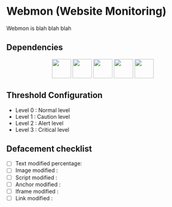 # Webmon (Website Monitoring)
Webmon is blah blah blah

## Dependencies
<p align="center">
  <img height="50" src="https://upload.wikimedia.org/wikipedia/commons/thumb/3/38/SQLite370.svg/1200px-SQLite370.svg.png">
  <img height="50" src="https://camo.githubusercontent.com/fc61dcbdb7a6e49d3adecc12194b24ab20dfa25b/68747470733a2f2f692e636c6f756475702e636f6d2f7a6659366c4c376546612d3330303078333030302e706e67">
  <img height="50" src="https://vuejs.org/images/logo.png">
  <img height="50" src="https://camo.githubusercontent.com/3d884d889bb7e345ca5464d55bc24c80a36c7b1b/68747470733a2f2f75706c6f61642e77696b696d656469612e6f72672f77696b6970656469612f636f6d6d6f6e732f372f37652f4e6f64652e6a735f6c6f676f5f323031352e737667">
  <img height="50" src="https://miro.medium.com/max/1022/0*xAADmPJN52Yy6XJV.jpg">
</p>

## Threshold Configuration
* Level 0 : Normal level
* Level 1 : Caution level
* Level 2 : Alert level 
* Level 3 : Critical level

## Defacement checklist
- [ ] Text modified percentage:
- [ ] Image modified : 
- [ ] Script modified : 
- [ ] Anchor modified : 
- [ ] Iframe modified : 
- [ ] Link modified :